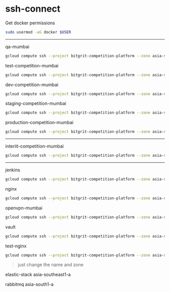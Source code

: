 # ssh-connect

Get docker permissions
```bash
sudo usermod -aG docker $USER
```
---

qa-mumbai
```bash
gcloud compute ssh --project bitgrit-competition-platform --zone asia-south1-a qa-mumbai
```

test-competition-mumbai
```bash
gcloud compute ssh --project bitgrit-competition-platform --zone asia-south1-a test-competition-mumbai
```

dev-competition-mumbai
```bash
gcloud compute ssh --project bitgrit-competition-platform --zone asia-south1-a dev-competition-mumbai
```

staging-competition-mumbai
```bash
gcloud compute ssh --project bitgrit-competition-platform --zone asia-south1-a staging-competition-mumbai
```

production-competition-mumbai
```bash
gcloud compute ssh --project bitgrit-competition-platform --zone asia-south1-a production-competition-mumbai
```
---

interiit-competition-mumbai
```bash
gcloud compute ssh --project bitgrit-competition-platform --zone asia-south1-a interiit-competition-mumbai
```
---

jenkins
```bash
gcloud compute ssh --project bitgrit-competition-platform --zone asia-south1-a jenkins
```

nginx
```bash
gcloud compute ssh --project bitgrit-competition-platform --zone asia-south1-a nginx
```

openvpn-mumbai
```bash
gcloud compute ssh --project bitgrit-competition-platform --zone asia-south1-a openvpn-mumbai
```

vault
```bash
gcloud compute ssh --project bitgrit-competition-platform --zone asia-south1-a vault
```

test-nginx
```bash
gcloud compute ssh --project bitgrit-competition-platform --zone asia-southeast1-a test-nginx
```

> just change the name and zone

elastic-stack  asia-southeast1-a

rabbitmq asia-south1-a
